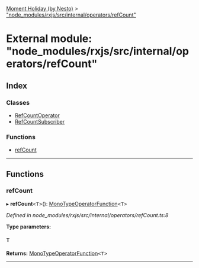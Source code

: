 [Moment Holiday (by Nesto)](../README.md) > ["node_modules/rxjs/src/internal/operators/refCount"](../modules/_node_modules_rxjs_src_internal_operators_refcount_.md)

# External module: "node_modules/rxjs/src/internal/operators/refCount"

## Index

### Classes

* [RefCountOperator](../classes/_node_modules_rxjs_src_internal_operators_refcount_.refcountoperator.md)
* [RefCountSubscriber](../classes/_node_modules_rxjs_src_internal_operators_refcount_.refcountsubscriber.md)

### Functions

* [refCount](_node_modules_rxjs_src_internal_operators_refcount_.md#refcount)

---

## Functions

<a id="refcount"></a>

###  refCount

▸ **refCount**<`T`>(): [MonoTypeOperatorFunction](../interfaces/_node_modules_rxjs_src_internal_types_.monotypeoperatorfunction.md)<`T`>

*Defined in node_modules/rxjs/src/internal/operators/refCount.ts:8*

**Type parameters:**

#### T 

**Returns:** [MonoTypeOperatorFunction](../interfaces/_node_modules_rxjs_src_internal_types_.monotypeoperatorfunction.md)<`T`>

___

